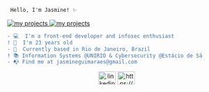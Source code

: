 ```diff
 Hello, I'm Jasmine! ✨ 
```
<p align = left>
 <a href="https://github.com/jasmineguimaraes?tab=repositories">
      <img src="https://img.shields.io/badge/-Github-000?style=flat-square&logo=Github&logoColor=white&link" alt="my projects"/>
    </a> 
   
  <a href="https://www.linkedin.com/in/jasmine-guimarães-706371122/">
      <img src="https://img.shields.io/badge/-LinkedIn-blue?style=flat-square&logo=Linkedin&logoColor=white&link" alt="my projects"/>
    </a>
    </p> 

``` diff
- 💻  I'm a front-end developer and infosec enthusiast 
! 🍓  I'm 23 years old
- 📌  Currently based in Rio de Janeiro, Brazil
! 📚 Information Systems @UNIRIO & Cybersecurity @Estácio de Sá
- 📭 Find me at jasmineguimaraes@gmail.com
```
<p align = center>
<a href="https://linkedin.com/in/linkedin.com/in/jasmine-guimarães-706371122/" target="blank"><img align="center" src="https://cdn.jsdelivr.net/npm/simple-icons@3.0.1/icons/linkedin.svg" alt="linkedin.com/in/jasmine-guimarães-706371122/" height="30" width="40" /></a>
 <a href="https://github.com/jasmineguimaraes" target="blank"><img align="center" src="https://cdn.jsdelivr.net/npm/simple-icons@3.0.1/icons/github.svg" alt="https://github.com/jasmineguimaraes" height="30" width="40" /></a>
</p>


 

